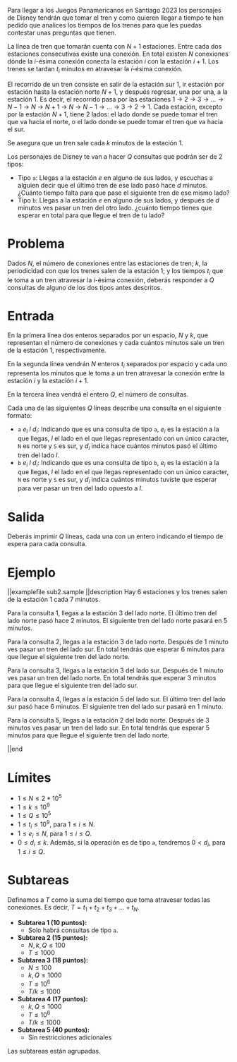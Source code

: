 Para llegar a los Juegos Panamericanos en Santiago 2023 los personajes de Disney tendrán que tomar el tren y como quieren llegar a tiempo te han pedido que analices los tiempos de los trenes para que les puedas contestar unas preguntas que tienen.

La línea de tren que tomarán cuenta con $N+1$ estaciones. Entre cada dos estaciones consecutivas existe una conexión. En total existen $N$ conexiones dónde la $i$-ésima conexión conecta la estación $i$ con la estación $i+1$. Los trenes se tardan $t_i$ minutos en atravesar la $i$-ésima conexión.

El recorrido de un tren consiste en salir de la estación sur $1$, ir estación por estación hasta la estación norte $N+1$, y después regresar, una por una, a la estación $1$. Es decir, el recorrido pasa por las estaciones $1$ &rarr; $2$ &rarr; $3$ &rarr; ... &rarr; $N-1$ &rarr; $N$ &rarr; $N+1$ &rarr; $N$ &rarr; $N-1$ &rarr; ... &rarr; $3$ &rarr; $2$ &rarr; $1$. Cada estación, excepto por la estación $N+1$, tiene 2 lados: el lado donde se puede tomar el tren que va hacia el norte, o el lado donde se puede tomar el tren que va hacia el sur.

Se asegura que un tren sale cada $k$ minutos de la estación $1$.

Los personajes de Disney te van a hacer $Q$ consultas que podrán ser de 2 tipos:

- Tipo `a`: Llegas a la estación $e$ en alguno de sus lados, y escuchas a alguien decir que el último tren de ese lado pasó hace $d$ minutos. ¿Cuánto tiempo falta para que pase el siguiente tren de ese mismo lado?
- Tipo `b`: Llegas a la estación $e$ en alguno de sus lados, y después de $d$ minutos ves pasar un tren del otro lado. ¿cuánto tiempo tienes que esperar en total para que llegue el tren de tu lado?

# Problema

Dados $N$, el número de conexiones entre las estaciones de tren; $k$, la periodicidad con que los trenes salen de la estación $1$; y los tiempos $t_i$ que le toma a un tren atravesar la $i$-ésima conexión, deberás responder a $Q$ consultas de alguno de los dos tipos antes descritos.

# Entrada

En la primera línea dos enteros separados por un espacio, $N$ y $k$, que representan el número de conexiones y cada cuántos minutos sale un tren de la estación $1$, respectivamente.

En la segunda línea vendrán $N$ enteros $t_i$ separados por espacio y cada uno representa los minutos que le toma a un tren atravesar la conexión entre la estación $i$ y la estación $i+1$.

En la tercera línea vendrá el entero $Q$, el número de consultas.

Cada una de las siguientes $Q$ líneas describe una consulta en el siguiente formato:

- `a` $e_i$ $l$ $d_i$: Indicando que es una consulta de tipo `a`, $e_i$ es la estación a la que llegas, $l$ el lado en el que llegas representado con un único caracter, `N` es norte y `S` es sur, y $d_i$ indica hace cuántos minutos pasó el último tren del lado $l$.
- `b` $e_i$ $l$ $d_i$: Indicando que es una consulta de tipo `b`, $e_i$ es la estación a la que llegas, $l$ el lado en el que llegas representado con un único caracter, `N` es norte y `S` es sur, y $d_i$ indica cuántos minutos tuviste que esperar para ver pasar un tren del lado opuesto a $l$.

# Salida

Deberás imprimir $Q$ líneas, cada una con un entero indicando el tiempo de espera para cada consulta.

# Ejemplo

||examplefile
sub2.sample
||description
Hay $6$ estaciones y los trenes salen de la estación $1$ cada $7$ minutos.

Para la consulta $1$, llegas a la estación $3$ del lado norte. El último tren del lado norte pasó hace $2$ minutos. El siguiente tren del lado norte pasará en $5$ minutos.

Para la consulta $2$, llegas a la estación $3$ de lado norte. Después de $1$ minuto ves pasar un tren del lado sur. En total tendrás que esperar $6$ minutos para que llegue el siguiente tren del lado norte.

Para la consulta $3$, llegas a la estación $3$ del lado sur. Después de $1$ minuto ves pasar un tren del lado norte. En total tendrás que esperar $3$ minutos para que llegue el siguiente tren del lado sur.

Para la consulta $4$, llegas a la estación $5$ del lado sur. El último tren del lado sur pasó hace $6$ minutos. El siguiente tren del lado sur pasará en $1$ minuto.

Para la consulta $5$, llegas a la estación $2$ del lado norte. Después de $3$ minutos ves pasar un tren del lado sur. En total tendrás que esperar $5$ minutos para que llegue el siguiente tren del lado norte.

||end

# Límites

- $1 \leq N \leq 2*10^5$
- $1 \leq k \leq 10^9$
- $1 \leq Q \leq 10^5$
- $1 \leq t_i \leq 10^9$, para $1\leq i \leq N$.
- $1 \leq e_i \leq N$, para $1\leq i \leq Q$.
- $0 \leq d_i \leq k$. Además, si la operación es de tipo `a`, tendremos $0 < d_i$, para $1\leq i \leq Q$.

# Subtareas

Definamos a $T$ como la suma del tiempo que toma atravesar todas las conexiones. Es decir, $T = t_1 + t_2 + t_3 + ... + t_N$.

- **Subtarea 1 (10 puntos):**
  - Solo habrá consultas de tipo `a`.
- **Subtarea 2 (15 puntos):**
  - $N, k, Q \leq 100$
  - $T \leq 1000$
- **Subtarea 3 (18 puntos):**
  - $N \leq 100$
  - $k, Q \leq 1000$
  - $T \leq 10^6$
  - $T / k \leq 1000$
- **Subtarea 4 (17 puntos):**
  - $k, Q \leq 1000$
  - $T \leq 10^6$
  - $T / k \leq 1000$
- **Subtarea 5 (40 puntos):**
  - Sin restricciones adicionales

Las subtareas están agrupadas.
